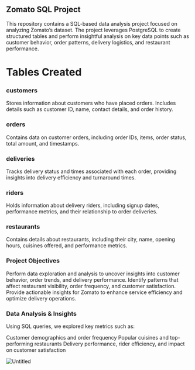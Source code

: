 ## Zomato SQL Project
This repository contains a SQL-based data analysis project focused on analyzing Zomato’s dataset. The project leverages PostgreSQL to create structured tables and perform insightful analysis on key data points such as customer behavior, order patterns, delivery logistics, and restaurant performance.

# Tables Created
### customers
Stores information about customers who have placed orders. Includes details such as customer ID, name, contact details, and order history.

### orders
Contains data on customer orders, including order IDs, items, order status, total amount, and timestamps.

### deliveries
Tracks delivery status and times associated with each order, providing insights into delivery efficiency and turnaround times.

### riders
Holds information about delivery riders, including signup dates, performance metrics, and their relationship to order deliveries.

### restaurants
Contains details about restaurants, including their city, name, opening hours, cuisines offered, and performance metrics.

### Project Objectives
Perform data exploration and analysis to uncover insights into customer behavior, order trends, and delivery performance.
Identify patterns that affect restaurant visibility, order frequency, and customer satisfaction.
Provide actionable insights for Zomato to enhance service efficiency and optimize delivery operations.

### Data Analysis & Insights
Using SQL queries, we explored key metrics such as:

Customer demographics and order frequency
Popular cuisines and top-performing restaurants
Delivery performance, rider efficiency, and impact on customer satisfaction

![Untitled](https://github.com/user-attachments/assets/2217c2eb-22f5-49be-a1c5-5a20b56b4a70)
